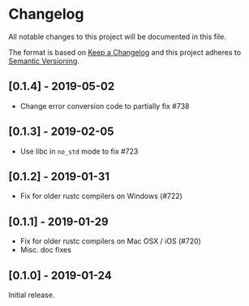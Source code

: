 # Changelog
All notable changes to this project will be documented in this file.

The format is based on [Keep a Changelog](http://keepachangelog.com/en/1.0.0/)
and this project adheres to [Semantic Versioning](https://semver.org/spec/v2.0.0.html).

## [0.1.4] - 2019-05-02
- Change error conversion code to partially fix #738

## [0.1.3] - 2019-02-05
- Use libc in `no_std` mode to fix #723

## [0.1.2] - 2019-01-31
- Fix for older rustc compilers on Windows (#722)

## [0.1.1] - 2019-01-29
- Fix for older rustc compilers on Mac OSX / iOS (#720)
- Misc. doc fixes

## [0.1.0] - 2019-01-24
Initial release.
